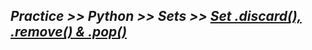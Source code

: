 ## ***Practice >> Python >> Sets >> [Set .discard(), .remove() & .pop()](https://www.hackerrank.com/challenges/py-set-discard-remove-pop/problem)***
